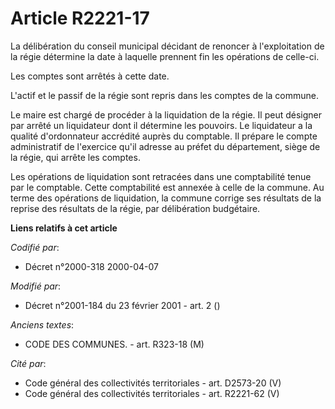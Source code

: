 # Article R2221-17

La délibération du conseil municipal décidant de renoncer à l'exploitation de la régie détermine la date à laquelle prennent
fin les opérations de celle-ci.

Les comptes sont arrêtés à cette date.

L'actif et le passif de la régie sont repris dans les comptes de la commune.

Le maire est chargé de procéder à la liquidation de la régie. Il peut désigner par arrêté un liquidateur dont il détermine
les pouvoirs. Le liquidateur a la qualité d'ordonnateur accrédité auprès du comptable. Il prépare le compte administratif de
l'exercice qu'il adresse au préfet du département, siège de la régie, qui arrête les comptes.

Les opérations de liquidation sont retracées dans une comptabilité tenue par le comptable. Cette comptabilité est annexée à
celle de la commune. Au terme des opérations de liquidation, la commune corrige ses résultats de la reprise des résultats de
la régie, par délibération budgétaire.

**Liens relatifs à cet article**

_Codifié par_:

  - Décret n°2000-318 2000-04-07

_Modifié par_:

  - Décret n°2001-184 du 23 février 2001 - art. 2 ()

_Anciens textes_:

  - CODE DES COMMUNES. - art. R323-18 (M)

_Cité par_:

  - Code général des collectivités territoriales - art. D2573-20 (V)
  - Code général des collectivités territoriales - art. R2221-62 (V)
